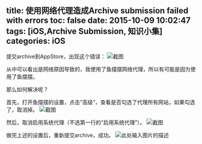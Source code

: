 ﻿title: 使用网络代理造成Archive submission failed with errors
toc: false
date: 2015-10-09 10:02:47
tags: [iOS,Archive Submission, 知识小集]
categories: iOS
---
提交archive到AppStore，出现这个错误：
![截图][1]
<!-- more -->

从中可以看出是网络原因导致的，我使用了鱼摆摆网络代理，所以有可能是因为使用了鱼摆摆。


那么如何解决呢？


首先，打开鱼摆摆的设置，点击“高级”，查看是否勾选了代理所有网站，如果勾选了，取消掉。
![截图][2]


然后，取消启用系统代理（不选第一行的“启用系统代理”）。
![截图][3]


做完上述的设置后，重新提交archive，成功。
![此处输入图片的描述][4]


  [1]: http://7xlt6k.com1.z0.glb.clouddn.com/%E5%B1%8F%E5%B9%95%E5%BF%AB%E7%85%A7%202015-10-09%20%E4%B8%8A%E5%8D%889.11.31.png
  [2]: http://7xlt6k.com1.z0.glb.clouddn.com/%E5%B1%8F%E5%B9%95%E5%BF%AB%E7%85%A7%202015-10-09%20%E4%B8%8A%E5%8D%889.25.40.png
  [3]: http://7xlt6k.com1.z0.glb.clouddn.com/%E5%B1%8F%E5%B9%95%E5%BF%AB%E7%85%A7%202015-10-09%20%E4%B8%8A%E5%8D%889.25.27.jpg
  [4]: http://7xlt6k.com1.z0.glb.clouddn.com/%E5%B1%8F%E5%B9%95%E5%BF%AB%E7%85%A7%202015-10-09%20%E4%B8%8A%E5%8D%889.25.21.png